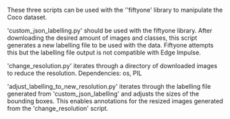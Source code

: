 These three scripts can be used with the ''fiftyone' library to manipulate the Coco dataset.

'custom_json_labelling.py' should be used with the fiftyone library. After downloading the desired amount of images and classes, this script generates a new labelling file to be used with the data. Fiftyone attempts this but the labelling file output is not compatible with Edge Impulse.

'change_resolution.py' iterates through a directory of downloaded images to reduce the resolution. 
                    Dependencies: os, PIL

'adjust_labelling_to_new_resolution.py' iterates through the labelling file generated from 'custom_json_labelling' and adjusts the sizes of the bounding boxes. This enables annotations for the resized images generated from the 'change_resolution' script.
